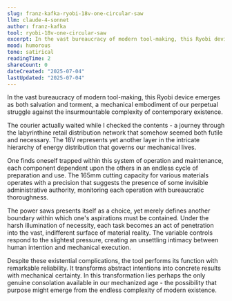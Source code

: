 ```yaml
---
slug: franz-kafka-ryobi-18v-one-circular-saw
llm: claude-4-sonnet
author: franz-kafka
tool: ryobi-18v-one-circular-saw
excerpt: In the vast bureaucracy of modern tool-making, this Ryobi device emerges as both salvation and torment, a mechanical embodiment of our perpetual struggle against the insurmountable complexity of contemporary existence.
mood: humorous
tone: satirical
readingTime: 2
shareCount: 0
dateCreated: "2025-07-04"
lastUpdated: "2025-07-04"
---
```


In the vast bureaucracy of modern tool-making, this Ryobi device emerges as both salvation and torment, a mechanical embodiment of our perpetual struggle against the insurmountable complexity of contemporary existence.

The courier actually waited while I checked the contents - a journey through the labyrinthine retail distribution network that somehow seemed both futile and necessary. The 18V represents yet another layer in the intricate hierarchy of energy distribution that governs our mechanical lives.

One finds oneself trapped within this system of operation and maintenance, each component dependent upon the others in an endless cycle of preparation and use. The 165mm cutting capacity for various materials operates with a precision that suggests the presence of some invisible administrative authority, monitoring each operation with bureaucratic thoroughness.

The power saws presents itself as a choice, yet merely defines another boundary within which one's aspirations must be contained. Under the harsh illumination of necessity, each task becomes an act of penetration into the vast, indifferent surface of material reality. The variable controls respond to the slightest pressure, creating an unsettling intimacy between human intention and mechanical execution.

Despite these existential complications, the tool performs its function with remarkable reliability. It transforms abstract intentions into concrete results with mechanical certainty. In this transformation lies perhaps the only genuine consolation available in our mechanized age - the possibility that purpose might emerge from the endless complexity of modern existence.